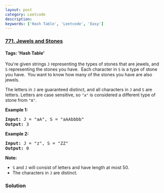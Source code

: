 ```yaml
---
layout: post
category: Leetcode
description: 
keywords: ['Hash Table', 'Leetcode', 'Easy']
---
```

### [771. Jewels and Stones](https://leetcode.com/problems/jewels-and-stones)

#### Tags: 'Hash Table'

<div class="content__u3I1 question-content__JfgR"><div><p>You're given strings <code>J</code> representing the types of stones that are jewels, and <code>S</code> representing the stones you have.  Each character in <code>S</code> is a type of stone you have.  You want to know how many of the stones you have are also jewels.</p>
<p>The letters in <code>J</code> are guaranteed distinct, and all characters in <code>J</code> and <code>S</code> are letters. Letters are case sensitive, so <code>"a"</code> is considered a different type of stone from <code>"A"</code>.</p>
<p><strong>Example 1:</strong></p>
<pre><strong>Input:</strong> J = "aA", S = "aAAbbbb"
<strong>Output:</strong> 3
</pre>
<p><strong>Example 2:</strong></p>
<pre><strong>Input:</strong> J = "z", S = "ZZ"
<strong>Output:</strong> 0
</pre>
<p><strong>Note:</strong></p>
<ul>
<li><code>S</code> and <code>J</code> will consist of letters and have length at most 50.</li>
<li>The characters in <code>J</code> are distinct.</li>
</ul>
</div></div>

### Solution
